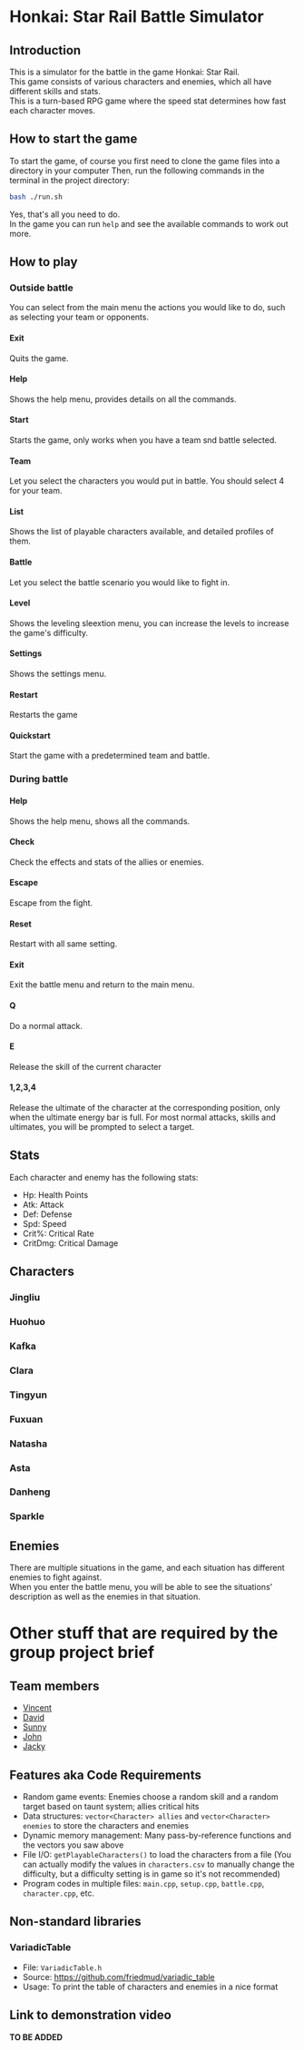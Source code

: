 # Honkai: Star Rail Battle Simulator

## Introduction
This is a simulator for the battle in the game Honkai: Star Rail.    
This game consists of various characters and enemies, which all have different skills and stats.  
This is a turn-based RPG game where the speed stat determines how fast each character moves.

## How to start the game
To start the game, of course you first need to clone the game files into a directory in your computer
Then, run the following commands in the terminal in the project directory:
```bash
bash ./run.sh
```
Yes, that's all you need to do.  
In the game you can run `help` and see the available commands to work out more.

## How to play
### Outside battle
You can select from the main menu the actions you would like to do, such as selecting your team or opponents.
#### Exit
Quits the game.
#### Help
Shows the help menu, provides details on all the commands.
#### Start
Starts the game, only works when you have a team snd battle selected.
#### Team
Let you select the characters you would put in battle. You should select 4 for your team.
#### List
Shows the list of playable characters available, and detailed profiles of them.
#### Battle
Let you select the battle scenario you would like to fight in.
#### Level
Shows the leveling sleextion menu, you can increase the levels to increase the game's difficulty.
#### Settings
Shows the settings menu.
#### Restart
Restarts the game
#### Quickstart
Start the game with a predetermined team and battle.
### During battle
#### Help
Shows the help menu, shows all the commands.
#### Check
Check the effects and stats of the allies or enemies.
#### Escape
Escape from the fight.
#### Reset
Restart with all same setting.
#### Exit
Exit the battle menu and return to the main menu.
#### Q
Do a normal attack.
#### E
Release the skill of the current character
#### 1,2,3,4
Release the ultimate of the character at the corresponding position, only when the ultimate energy bar is full.
For most normal attacks, skills and ultimates, you will be prompted to select a target.

## Stats
Each character and enemy has the following stats:
- Hp: Health Points
- Atk: Attack
- Def: Defense
- Spd: Speed
- Crit%: Critical Rate
- CritDmg: Critical Damage

## Characters
### Jingliu
### Huohuo
### Kafka
### Clara
### Tingyun
### Fuxuan
### Natasha
### Asta
### Danheng
### Sparkle

## Enemies
There are multiple situations in the game, and each situation has different enemies to fight against.  
When you enter the battle menu, you will be able to see the situations' description as well as the enemies in that situation.  

# Other stuff that are required by the group project brief
## Team members
- [Vincent](https://github.com/vinkami)
- [David](https://github.com/IamnotOscar)
- [Sunny](https://github.com/Sanichi52)
- [John](https://github.com/wanndieearly)
- [Jacky](https://github.com/Icescream46)

## Features aka Code Requirements
- Random game events: Enemies choose a random skill and a random target based on taunt system; allies critical hits
- Data structures: `vector<Character> allies` and `vector<Character> enemies` to store the characters and enemies
- Dynamic memory management: Many pass-by-reference functions and the vectors you saw above
- File I/O: `getPlayableCharacters()` to load the characters from a file (You can actually modify the values in `characters.csv` to manually change the difficulty, but a difficulty setting is in game so it's not recommended)
- Program codes in multiple files: `main.cpp`, `setup.cpp`, `battle.cpp`, `character.cpp`, etc.

## Non-standard libraries
### VariadicTable
- File: `VariadicTable.h`
- Source: https://github.com/friedmud/variadic_table
- Usage: To print the table of characters and enemies in a nice format

## Link to demonstration video
**TO BE ADDED**